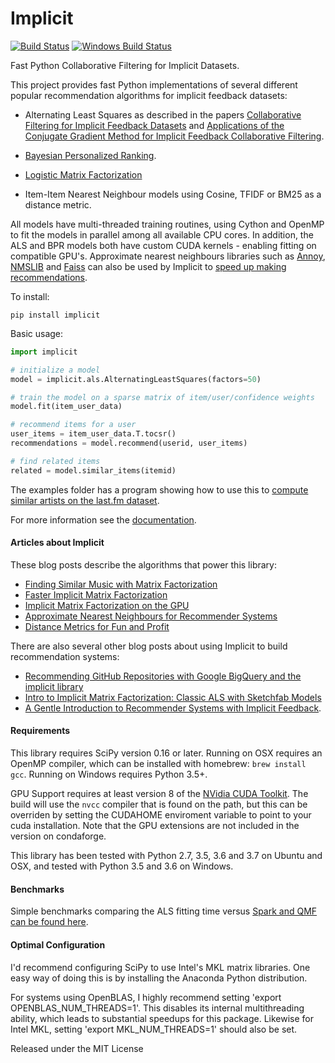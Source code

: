 Implicit
=======

[![Build Status](https://travis-ci.org/benfred/implicit.svg?branch=master)](https://travis-ci.org/benfred/implicit)
[![Windows Build Status](https://ci.appveyor.com/api/projects/status/9kfbvx5i6dc48yr0?svg=true)](https://ci.appveyor.com/project/benfred/implicit)

Fast Python Collaborative Filtering for Implicit Datasets.

This project provides fast Python implementations of several different popular recommendation algorithms for
implicit feedback datasets:

 * Alternating Least Squares as described in the papers [Collaborative Filtering for Implicit Feedback Datasets](http://yifanhu.net/PUB/cf.pdf) and [Applications of the Conjugate Gradient Method for Implicit
Feedback Collaborative Filtering](https://pdfs.semanticscholar.org/bfdf/7af6cf7fd7bb5e6b6db5bbd91be11597eaf0.pdf).

 * [Bayesian Personalized Ranking](https://arxiv.org/pdf/1205.2618.pdf).

 * [Logistic Matrix Factorization](https://web.stanford.edu/~rezab/nips2014workshop/submits/logmat.pdf)

 * Item-Item Nearest Neighbour models using Cosine, TFIDF or BM25 as a distance metric.

All models have multi-threaded training routines, using Cython and OpenMP to fit the models in
parallel among all available CPU cores.  In addition, the ALS and BPR models both have custom CUDA
kernels - enabling fitting on compatible GPU's. Approximate nearest neighbours libraries such as [Annoy](https://github.com/spotify/annoy), [NMSLIB](https://github.com/searchivarius/nmslib)
and [Faiss](https://github.com/facebookresearch/faiss) can also be used by Implicit to [speed up
making recommendations](https://www.benfrederickson.com/approximate-nearest-neighbours-for-recommender-systems/).

To install:

```
pip install implicit
```

Basic usage:

```python
import implicit

# initialize a model
model = implicit.als.AlternatingLeastSquares(factors=50)

# train the model on a sparse matrix of item/user/confidence weights
model.fit(item_user_data)

# recommend items for a user
user_items = item_user_data.T.tocsr()
recommendations = model.recommend(userid, user_items)

# find related items
related = model.similar_items(itemid)
```

The examples folder has a program showing how to use this to [compute similar artists on the
last.fm dataset](https://github.com/benfred/implicit/blob/master/examples/lastfm.py).

For more information see the [documentation](http://implicit.readthedocs.io/).

#### Articles about Implicit

These blog posts describe the algorithms that power this library:

 * [Finding Similar Music with Matrix Factorization](https://www.benfrederickson.com/matrix-factorization/)
 * [Faster Implicit Matrix Factorization](https://www.benfrederickson.com/fast-implicit-matrix-factorization/)
 * [Implicit Matrix Factorization on the GPU](https://www.benfrederickson.com/implicit-matrix-factorization-on-the-gpu/)
 * [Approximate Nearest Neighbours for Recommender Systems](https://www.benfrederickson.com/approximate-nearest-neighbours-for-recommender-systems/)
 * [Distance Metrics for Fun and Profit](https://www.benfrederickson.com/distance-metrics/)

There are also several other blog posts about using Implicit to build recommendation systems:

 * [Recommending GitHub Repositories with Google BigQuery and the implicit library](https://medium.com/@jbochi/recommending-github-repositories-with-google-bigquery-and-the-implicit-library-e6cce666c77)
 * [Intro to Implicit Matrix Factorization: Classic ALS with Sketchfab Models](http://blog.ethanrosenthal.com/2016/10/19/implicit-mf-part-1/)
 * [A Gentle Introduction to Recommender Systems with Implicit Feedback](https://jessesw.com/Rec-System/).


#### Requirements

This library requires SciPy version 0.16 or later. Running on OSX requires an OpenMP compiler,
which can be installed with homebrew: ```brew install gcc```. Running on Windows requires Python
3.5+.

GPU Support requires at least version 8 of the [NVidia CUDA Toolkit](https://developer.nvidia.com/cuda-downloads). The build will use the ```nvcc``` compiler
that is found on the path, but this can be overriden by setting the CUDAHOME enviroment variable
to point to your cuda installation. Note that the GPU extensions are not included in the version
on condaforge.

This library has been tested with Python 2.7, 3.5, 3.6 and 3.7 on Ubuntu and OSX, and tested with
Python 3.5 and 3.6 on Windows.

#### Benchmarks

Simple benchmarks comparing the ALS fitting time versus [Spark and QMF can be found here](https://github.com/benfred/implicit/tree/master/benchmarks).

#### Optimal Configuration

I'd recommend configuring SciPy to use Intel's MKL matrix libraries. One easy way of doing this is by installing the Anaconda Python distribution.

For systems using OpenBLAS, I highly recommend setting 'export OPENBLAS_NUM_THREADS=1'. This
disables its internal multithreading ability, which leads to substantial speedups for this
package. Likewise for Intel MKL, setting 'export MKL_NUM_THREADS=1' should also be set.

Released under the MIT License
